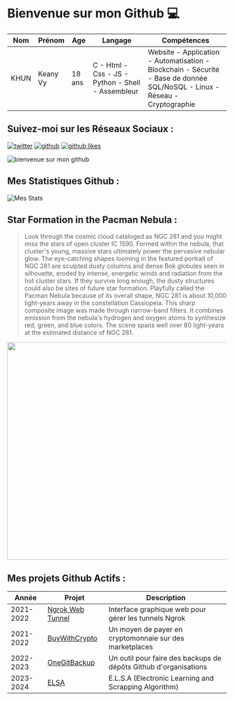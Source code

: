 # Bienvenue sur mon Github 💻
| Nom | Prénom | Age | Langage | Compétences |
|---  |---     |---  |---      |---
| KHUN | Keany Vy | 18 ans | C - Html - Css - JS - Python - Shell - Assembleur | Website - Application - Automatisation - Blockchain - Sécurité - Base de donnée SQL/NoSQL - Linux - Réseau - Cryptographie |

## Suivez-moi sur les Réseaux Sociaux :
[![twitter](https://img.shields.io/twitter/follow/thisiskeanyvy?style=social)](https://twitter.com/thisiskeanyvy)
[![github](https://img.shields.io/github/followers/thisiskeanyvy?style=social)](https://github.com/thisiskeanyvy?tab=followers)
[![github likes](https://img.shields.io/github/stars/thisiskeanyvy?style=social)](https://github.com/thisiskeanyvy)

![bienvenue sur mon github](https://thisiskeanyvy-hosting.pages.dev/banner.gif)

## Mes Statistiques Github :
![Mes Stats](https://github-readme-stats.vercel.app/api?username=thisiskeanyvy&show_icons=true&theme=radical)

## Star Formation in the Pacman Nebula :

> Look through the cosmic cloud cataloged as NGC 281 and you might miss the stars of open cluster IC 1590. Formed within the nebula, that cluster's young, massive stars ultimately power the pervasive nebular glow. The eye-catching shapes looming in the featured portrait of NGC 281 are sculpted dusty columns and dense Bok globules seen in silhouette, eroded by intense, energetic winds and radiation from the hot cluster stars. If they survive long enough, the dusty structures could also be sites of future star formation. Playfully called the Pacman Nebula because of its overall shape, NGC 281 is about 10,000 light-years away in the constellation Cassiopeia. This sharp composite image was made through narrow-band filters. It combines emission from the nebula's hydrogen and oxygen atoms to synthesize red, green, and blue colors. The scene spans well over 80 light-years at the estimated distance of NGC 281.

<img src='https://apod.nasa.gov/apod/image/2308/Pacman_Stocks_1080.jpg' width="800" height="500"/>

## Mes projets Github Actifs :
| Année | Projet | Description |
|---   |---     |---          |
| 2021-2022 | [Ngrok Web Tunnel](https://github.com/thisiskeanyvy/ngrok-web-manager) | Interface graphique web pour gérer les tunnels Ngrok |
| 2021-2022 | [BuyWithCrypto](https://github.com/BuyWithCrypto) | Un moyen de payer en cryptomonnaie sur des marketplaces |
| 2022-2023 | [OneGitBackup](https://github.com/BuyWithCrypto/OneGitBackup) | Un outil pour faire des backups de dépôts Github d'organisations |
| 2023-2024 | [ELSA](https://github.com/thisiskeanyvy/ELSA) | E.L.S.A (Electronic Learning and Scrapping Algorithm) |